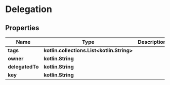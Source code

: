 
# Delegation

## Properties
Name | Type | Description | Notes
------------ | ------------- | ------------- | -------------
**tags** | **kotlin.collections.List&lt;kotlin.String&gt;** |  |
**owner** | **kotlin.String** |  |  [optional]
**delegatedTo** | **kotlin.String** |  |  [optional]
**key** | **kotlin.String** |  |  [optional]
